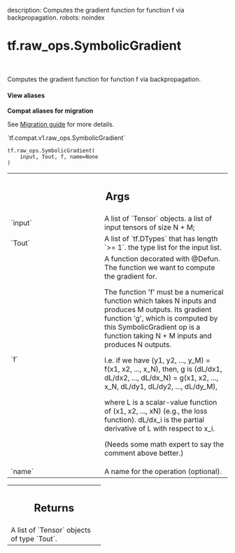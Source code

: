 description: Computes the gradient function for function f via backpropagation.
robots: noindex

# tf.raw_ops.SymbolicGradient

<!-- Insert buttons and diff -->

<table class="tfo-notebook-buttons tfo-api nocontent" align="left">

</table>



Computes the gradient function for function f via backpropagation.

<section class="expandable">
  <h4 class="showalways">View aliases</h4>
  <p>
<b>Compat aliases for migration</b>
<p>See
<a href="https://www.tensorflow.org/guide/migrate">Migration guide</a> for
more details.</p>
<p>`tf.compat.v1.raw_ops.SymbolicGradient`</p>
</p>
</section>

<pre class="devsite-click-to-copy prettyprint lang-py tfo-signature-link">
<code>tf.raw_ops.SymbolicGradient(
    input, Tout, f, name=None
)
</code></pre>



<!-- Placeholder for "Used in" -->


<!-- Tabular view -->
 <table class="responsive fixed orange">
<colgroup><col width="214px"><col></colgroup>
<tr><th colspan="2"><h2 class="add-link">Args</h2></th></tr>

<tr>
<td>
`input`
</td>
<td>
A list of `Tensor` objects. a list of input tensors of size N + M;
</td>
</tr><tr>
<td>
`Tout`
</td>
<td>
A list of `tf.DTypes` that has length `>= 1`.
the type list for the input list.
</td>
</tr><tr>
<td>
`f`
</td>
<td>
A function decorated with @Defun.
The function we want to compute the gradient for.

The function 'f' must be a numerical function which takes N inputs and
produces M outputs. Its gradient function 'g', which is computed by
this SymbolicGradient op is a function taking N + M inputs and
produces N outputs.

I.e. if we have
   (y1, y2, ..., y_M) = f(x1, x2, ..., x_N),
then, g is
   (dL/dx1, dL/dx2, ..., dL/dx_N) = g(x1, x2, ..., x_N,
                                     dL/dy1, dL/dy2, ..., dL/dy_M),

where L is a scalar-value function of (x1, x2, ..., xN) (e.g., the
loss function). dL/dx_i is the partial derivative of L with respect
to x_i.

(Needs some math expert to say the comment above better.)
</td>
</tr><tr>
<td>
`name`
</td>
<td>
A name for the operation (optional).
</td>
</tr>
</table>



<!-- Tabular view -->
 <table class="responsive fixed orange">
<colgroup><col width="214px"><col></colgroup>
<tr><th colspan="2"><h2 class="add-link">Returns</h2></th></tr>
<tr class="alt">
<td colspan="2">
A list of `Tensor` objects of type `Tout`.
</td>
</tr>

</table>

